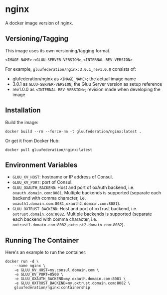 # nginx

A docker image version of nginx.

## Versioning/Tagging

This image uses its own versioning/tagging format.

    <IMAGE-NAME>:<GLUU-SERVER-VERSION>_<INTERNAL-REV-VERSION>

For example, `gluufederation/nginx:3.0.1_rev1.0.0` consists of:

- glufederation/nginx as `<IMAGE_NAME>`; the actual image name
- 3.0.1 as `GLUU-SERVER-VERSION`; the Gluu Server version as setup reference
- rev1.0.0 as `<INTERNAL-REV-VERSION>`; revision made when developing the image

## Installation

Build the image:

```
docker build --rm --force-rm -t gluufederation/nginx:latest .
```

Or get it from Docker Hub:

```
docker pull gluufederation/nginx:latest
```

## Environment Variables

- `GLUU_KV_HOST`: hostname or IP address of Consul.
- `GLUU_KV_PORT`: port of Consul.
- `GLUU_OXAUTH_BACKEND`: Host and port of oxAuth backend, i.e. `oxauth.domain.com:8081`. Multiple backends is supported (separate each backend with comma character, i.e. `oxauth1.domain.com:8081,oxauth2.domain.com:8081`).
- `GLUU_OXTRUST_BACKEND`: Host and port of oxTrust backend, i.e. `oxtrust.domain.com:8082`. Multiple backends is supported (separate each backend with comma character, i.e. `oxtrust1.domain.com:8082,oxtrust2.domain.com:8082`).

## Running The Container

Here's an example to run the container:

```
docker run -d \
    --name nginx \
    -e GLUU_KV_HOST=my.consul.domain.com \
    -e GLUU_KV_PORT=8500 \
    -e GLUU_OXAUTH_BACKEND=my.oxauth.domain.com:8081 \
    -e GLUU_OXTRUST_BACKEND=my.oxtrust.domain.com:8082 \
    gluufederation/nginx:containership
```
